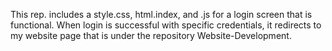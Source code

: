 This rep. includes a style.css, html.index, and .js for a login screen that is functional.
When login is successful with specific credentials, it redirects to my website page that is under the repository Website-Development.
